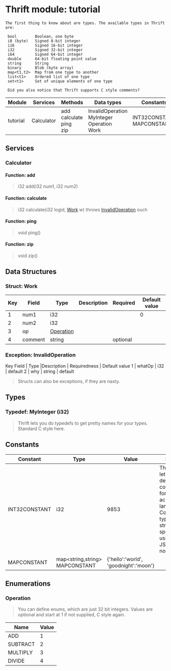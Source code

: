 
# Thrift module: tutorial

```
The first thing to know about are types. The available types in Thrift are:

 bool        Boolean, one byte
 i8 (byte)   Signed 8-bit integer
 i16         Signed 16-bit integer
 i32         Signed 32-bit integer
 i64         Signed 64-bit integer
 double      64-bit floating point value
 string      String
 binary      Blob (byte array)
 map<t1,t2>  Map from one type to another
 list<t1>    Ordered list of one type
 set<t1>     Set of unique elements of one type

 Did you also notice that Thrift supports C style comments?
```

Module | Services | Methods | Data types | Constants |
--- | --- | --- | --- | --- |
tutorial | Calculator | add<br>calculate<br>ping<br>zip | InvalidOperation<br>MyInteger<br>Operation<br>Work | INT32CONSTANT<br>MAPCONSTANT |

## Services

### Calculator

#### Function: add

> i32 add(i32 num1, i32 num2)

#### Function: calculate

> i32 calculate(i32 logid, [Work](#Work) w) throws [InvalidOperation](#InvalidOperation) ouch

#### Function: ping

> void ping()

#### Function: zip

> void zip()

## Data Structures

### Struct: Work

 Key | Field | Type | Description | Required | Default value |
 --- | --- | --- | --- | --- | --- |
 1 | num1 | i32 |  |  | 0 |
 2 | num2 | i32 |  |  |  |
 3 | op | [Operation](#Operation) |  |  |  |
 4 | comment | string |  | optional |  |

### Exception: InvalidOperation
Key	Field | Type |Description | Requiredness | Default value
1 | whatOp | i32 | default
2 | why | string | default

> Structs can also be exceptions, if they are nasty.

## Types

### Typedef: MyInteger (i32)

> Thrift lets you do typedefs to get pretty names for your types. Standard C style here.

## Constants

Constant | Type | Value | Notes
--- | --- | --- | ---
INT32CONSTANT | i32 | 9853 | Thrift also lets you define constants for use across languages. Complex types and structs are specified using JSON notation.
MAPCONSTANT | map<string,string> MAPCONSTANT | {'hello':'world', 'goodnight':'moon'}

## Enumerations

### Operation

> You can define enums, which are just 32 bit integers. Values are optional and start at 1 if not supplied, C style again.

Name | Value
--- | ---
ADD | 1
SUBTRACT | 2
MULTIPLY | 3
DIVIDE | 4
